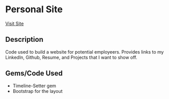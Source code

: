 # Personal Site
[Visit Site](https://goo.gl/xcp6la)
## Description
Code used to build a website for potential employeers. Provides links to my LinkedIn, Github, Resume, and Projects that I want to show off. 
## Gems/Code Used
* Timeline-Setter gem
* Bootstrap for the layout
